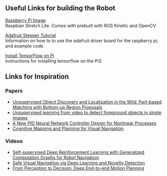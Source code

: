 ## Useful Links for building the Robot

[Raspberry Pi Image](https://medium.com/@rosbots/ready-to-use-image-raspbian-stretch-ros-opencv-324d6f8dcd96)  
Raspbian Stretch Lite. Comes with prebuilt with ROS Kinetic and OpenCV

[Adafruit Stepper Tutorial](https://learn.adafruit.com/adafruit-dc-and-stepper-motor-hat-for-raspberry-pi/using-stepper-motors)  
Information on how to to use the adafruit driver board for the raspberry pi, and example code.

[Install TensorFlow on Pi](https://github.com/samjabrahams/tensorflow-on-raspberry-pi)  
Instructions for installing tensorflow on the Pi3.

## Links for Inspiration
### Papers 
 * [Unsupervised Object Discovery and Localization in the Wild:
Part-based Matching with Bottom-up Region Proposals](https://arxiv.org/pdf/1501.06170.pdf)
 * [Unsupervised learning from video
to detect foreground objects in single images](http://openaccess.thecvf.com/content_ICCV_2017/papers/Croitoru_Unsupervised_Learning_From_ICCV_2017_paper.pdf)
 * [A New PID Neural Network Controller Design
for Nonlinear Processes](https://arxiv.org/pdf/1512.07529.pdf)
 * [Cognitive Mapping and Planning for Visual Navigation](https://arxiv.org/pdf/1702.03920.pdf)
### Videos
 * [Self-supervised Deep Reinforcement Learning with Generalized Computation Graphs for Robot Navigation](https://www.youtube.com/watch?v=vgiW0HlQWVE)
 * [Safe Visual Navigation via Deep Learning and Novelty Detection](https://www.youtube.com/watch?v=_-_ADiGWWiI)
 * [From Perception to Decision: Deep End-to-end Motion Planning](https://www.youtube.com/watch?v=ZedKmXzwdgI)
